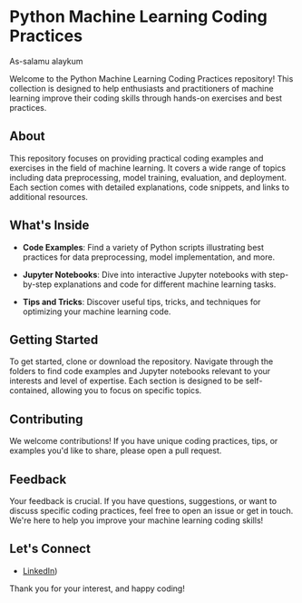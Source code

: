 # Python Machine Learning Coding Practices
As-salamu alaykum

Welcome to the Python Machine Learning Coding Practices repository! This collection is designed to help enthusiasts and practitioners of machine learning improve their coding skills through hands-on exercises and best practices.

## About

This repository focuses on providing practical coding examples and exercises in the field of machine learning. It covers a wide range of topics including data preprocessing, model training, evaluation, and deployment. Each section comes with detailed explanations, code snippets, and links to additional resources.

## What's Inside

- **Code Examples**: Find a variety of Python scripts illustrating best practices for data preprocessing, model implementation, and more.

- **Jupyter Notebooks**: Dive into interactive Jupyter notebooks with step-by-step explanations and code for different machine learning tasks.

- **Tips and Tricks**: Discover useful tips, tricks, and techniques for optimizing your machine learning code.

## Getting Started

To get started, clone or download the repository. Navigate through the folders to find code examples and Jupyter notebooks relevant to your interests and level of expertise. Each section is designed to be self-contained, allowing you to focus on specific topics.

## Contributing

We welcome contributions! If you have unique coding practices, tips, or examples you'd like to share, please open a pull request.

## Feedback

Your feedback is crucial. If you have questions, suggestions, or want to discuss specific coding practices, feel free to open an issue or get in touch. We're here to help you improve your machine learning coding skills!

## Let's Connect

- [LinkedIn](https://www.linkedin.com/in/rezoan-ahmed-abir-2ba462279/))


Thank you for your interest, and happy coding!

